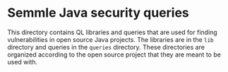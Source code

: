 # Semmle Java security queries

This directory contains QL libraries and queries that are used for finding vulnerabilities in open source Java projects. The libraries are in the `lib` directory and queries in the `queries` directory. These directories are organized according to the open source project that they are meant to be used with.
